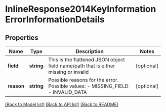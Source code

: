 # InlineResponse2014KeyInformationErrorInformationDetails

## Properties
Name | Type | Description | Notes
------------ | ------------- | ------------- | -------------
**field** | **string** | This is the flattened JSON object field name/path that is either missing or invalid | [optional] 
**reason** | **string** | Possible reasons for the error. Possible values:  - MISSING_FIELD  - INVALID_DATA | [optional] 

[[Back to Model list]](../README.md#documentation-for-models) [[Back to API list]](../README.md#documentation-for-api-endpoints) [[Back to README]](../README.md)


